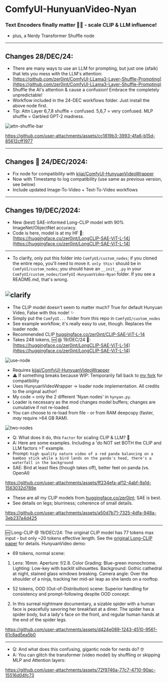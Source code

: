 # ComfyUI-HunyuanVideo-Nyan

### Text Encoders finally matter 🤖🎥 - scale CLIP &amp; LLM influence! 
+ plus, a Nerdy Transformer Shuffle node
----
## Changes 28/DEC/24:

- There are many ways to use an LLM for prompting, but just one (afaik) that lets you mess with the LLM's attention:
- [https://github.com/zer0int/ComfyUI-LLama3-Layer-Shuffle-Prompting](https://github.com/zer0int/ComfyUI-LLama3-Layer-Shuffle-Prompting)
- Shuffle the AI's attention & cause a confusion! Embrace the completely unpredictable!
- Workflow included in the 24-DEC workflows folder. Just install the above node first.
- Tip: Attn Layer 6,7,8 shuffle = confused. 5,6,7 = very confused. MLP shuffle = Garbled GPT-2 madness.
  
![attn-shuffle-bar](https://github.com/user-attachments/assets/2529c184-781f-40ee-957b-badf6a1dc995)


https://github.com/user-attachments/assets/cc1819b3-3993-4fa6-b15d-85612cff1977


----
## Changes 🎄 24/DEC/2024:
- Fix node for compatibility with [kijai/ComfyUI-HunyuanVideoWrapper](https://github.com/kijai/ComfyUI-HunyuanVideoWrapper)
- Now with Timestamp to log compatibility (use same as previous version, see below)
- Include updated Image-To-Video + Text-To-Video workflows
----
## Changes 19/DEC/2024:
- New (best) SAE-informed Long-CLIP model with 90% ImageNet/ObjectNet accuracy.
- Code is here, model is at my HF 🤗: [https://huggingface.co/zer0int/LongCLIP-SAE-ViT-L-14](https://huggingface.co/zer0int/LongCLIP-SAE-ViT-L-14)
----
- To clarify, only put this folder into `ComfyUI/custom_nodes`; if you cloned the entire repo, you'll need to move it. `only this!` should be in `ComfyUI/custom_nodes`; you should have an `__init__.py` in your `ComfyUI/custom_nodes/ComfyUI-HunyuanVideo-Nyan` folder. If you see a README.md, that's wrong.

![clarify](https://github.com/user-attachments/assets/a8d9a977-eb31-4bc5-b187-18d96e5bfe6c)
----
- The CLIP model doesn't seem to matter much? True for default Hunyuan Video, False with this node! ✨
- Simply put the `ComfyUI...` folder from this repo in `ComfyUI/custom_nodes`
- See example workflow; it's really easy to use, though. Replaces the loader node.
- Recommended CLIP [huggingface.co/zer0int/CLIP-SAE-ViT-L-14](https://huggingface.co/zer0int/CLIP-SAE-ViT-L-14)
- Takes 248 tokens, 🆕 @ 19/DEC/24 🤗: [https://huggingface.co/zer0int/LongCLIP-SAE-ViT-L-14](https://huggingface.co/zer0int/LongCLIP-SAE-ViT-L-14)

![use-node](https://github.com/user-attachments/assets/59928c01-3118-4be4-b31c-037b32073f26)

- Requires [kijai/ComfyUI-HunyuanVideoWrapper](https://github.com/kijai/ComfyUI-HunyuanVideoWrapper)
- ⚠️ If something breaks because WIP: Temporarily fall back to [my fork](https://github.com/zer0int/ComfyUI-HunyuanVideoWrapper) for compatibility
- Uses HunyuanVideoWrapper -> loader node implementation. All credits to the original author!
- My code = only the 2 different 'Nyan nodes' in `hynyan.py`.
- Loader is necessary as the mod changes model buffers; changes are cumulative if not re-loaded.
- You can choose to re-load from file - or from RAM deepcopy (faster, *may* require >64 GB RAM).

![two-nodes](https://github.com/user-attachments/assets/7dfe165f-ab03-4c52-bad6-2a1410c5bf3d)

- Q: What does it do, this `Factor` for scaling CLIP & LLM? 🤔 
- A: Here are some examples. Including a 'do NOT set BOTH the CLIP and LLM factors >1' example.
- Prompt: `high quality nature video of a red panda balancing on a bamboo stick while a bird lands on the panda's head, there's a waterfall in the background`
- SAE: Bird at least flies (though takes off), better feet on panda (vs. OpenAI)

https://github.com/user-attachments/assets/ff234efa-af12-4abf-9a1d-1563032d789e

- These are all my CLIP models from [huggingface.co/zer0int](https://huggingface.co/zer0int); SAE is best.
- See details on legs; blurriness; coherence of small details.

https://github.com/user-attachments/assets/a50d7b71-7325-4dfa-948a-3eb237a4d425

----
🆕 Long-CLIP @ 19/DEC/24:
The original CLIP model has 77 tokens max input - but only ~20 tokens effective length. See the [original Long-CLIP paper](https://arxiv.org/abs/2403.15378) for details. HunyuanVideo demo:
- 69 tokens, normal scene:
1. Lens: 16mm. Aperture: f/2.8. Color Grading: Blue-green monochrome. Lighting: Low-key with backlit silhouettes. Background: Gothic cathedral at night, stained glass windows breaking. Camera angle: Over the shoulder of a ninja, tracking her mid-air leap as she lands on a rooftop.
- 52 tokens, OOD (Out-of-Distribution) scene: Superior handling for consistency and prompt-following despite OOD concept.
2. In this surreal nightmare documentary, a sizable spider with a human face is peacefully savoring her breakfast at a diner. The spider has a spider body, but a lady's face on the front, and regular human hands at the end of the spider legs.



https://github.com/user-attachments/assets/d424e089-1243-4510-9561-61c8ad5ea5b0


----

- Q: And what does this confusing, gigantic node for nerds do? 🤓 
- A: You can glitch the transformer (video model) by shuffling or skipping MLP and Attention layers:

https://github.com/user-attachments/assets/72f9746a-77c7-4710-90ac-15516d04fc73

